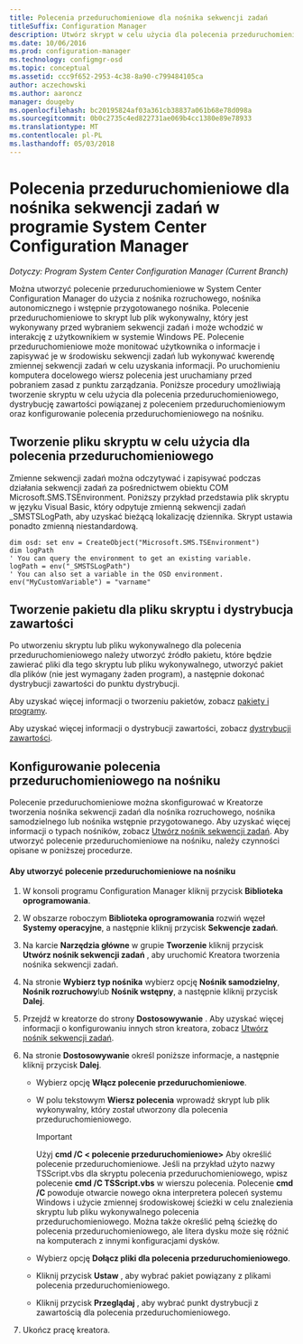 ```yaml
---
title: Polecenia przeduruchomieniowe dla nośnika sekwencji zadań
titleSuffix: Configuration Manager
description: Utwórz skrypt w celu użycia dla polecenia przeduruchomieniowego, dystrybucję zawartości powiązanej z poleceniem przeduruchomieniowym oraz konfigurowanie polecenia przeduruchomieniowego na nośniku.
ms.date: 10/06/2016
ms.prod: configuration-manager
ms.technology: configmgr-osd
ms.topic: conceptual
ms.assetid: ccc9f652-2953-4c38-8a90-c799484105ca
author: aczechowski
ms.author: aaroncz
manager: dougeby
ms.openlocfilehash: bc20195824af03a361cb38837a061b68e78d098a
ms.sourcegitcommit: 0b0c2735c4ed822731ae069b4cc1380e89e78933
ms.translationtype: MT
ms.contentlocale: pl-PL
ms.lasthandoff: 05/03/2018
---
```

# <a name="prestart-commands-for-task-sequence-media-in-system-center-configuration-manager"></a>Polecenia przeduruchomieniowe dla nośnika sekwencji zadań w programie System Center Configuration Manager

*Dotyczy: Program System Center Configuration Manager (Current Branch)*

Można utworzyć polecenie przeduruchomieniowe w System Center Configuration Manager do użycia z nośnika rozruchowego, nośnika autonomicznego i wstępnie przygotowanego nośnika. Polecenie przeduruchomieniowe to skrypt lub plik wykonywalny, który jest wykonywany przed wybraniem sekwencji zadań i może wchodzić w interakcję z użytkownikiem w systemie Windows PE. Polecenie przeduruchomieniowe może monitować użytkownika o informacje i zapisywać je w środowisku sekwencji zadań lub wykonywać kwerendę zmiennej sekwencji zadań w celu uzyskania informacji. Po uruchomieniu komputera docelowego wiersz polecenia jest uruchamiany przed pobraniem zasad z punktu zarządzania. Poniższe procedury umożliwiają tworzenie skryptu w celu użycia dla polecenia przeduruchomieniowego, dystrybucję zawartości powiązanej z poleceniem przeduruchomieniowym oraz konfigurowanie polecenia przeduruchomieniowego na nośniku.  

## <a name="create-a-script-file-to-use-for-the-prestart-command"></a>Tworzenie pliku skryptu w celu użycia dla polecenia przeduruchomieniowego  
 Zmienne sekwencji zadań można odczytywać i zapisywać podczas działania sekwencji zadań za pośrednictwem obiektu COM Microsoft.SMS.TSEnvironment. Poniższy przykład przedstawia plik skryptu w języku Visual Basic, który odpytuje zmienną sekwencji zadań _SMSTSLogPath, aby uzyskać bieżącą lokalizację dziennika. Skrypt ustawia ponadto zmienną niestandardową.  

```  
dim osd: set env = CreateObject("Microsoft.SMS.TSEnvironment")  
dim logPath  
' You can query the environment to get an existing variable.  
logPath = env("_SMSTSLogPath")  
' You can also set a variable in the OSD environment.  
env("MyCustomVariable") = "varname"  
```  

## <a name="create-a-package-for-the-script-file-and-distribute-the-content"></a>Tworzenie pakietu dla pliku skryptu i dystrybucja zawartości  
 Po utworzeniu skryptu lub pliku wykonywalnego dla polecenia przeduruchomieniowego należy utworzyć źródło pakietu, które będzie zawierać pliki dla tego skryptu lub pliku wykonywalnego, utworzyć pakiet dla plików (nie jest wymagany żaden program), a następnie dokonać dystrybucji zawartości do punktu dystrybucji.  

 Aby uzyskać więcej informacji o tworzeniu pakietów, zobacz [pakiety i programy](../../apps/deploy-use/packages-and-programs.md).  

 Aby uzyskać więcej informacji o dystrybucji zawartości, zobacz [dystrybucji zawartości](../../core/servers/deploy/configure/deploy-and-manage-content.md#bkmk_distribute).  

## <a name="configure-the-prestart-command-in-media"></a>Konfigurowanie polecenia przeduruchomieniowego na nośniku  
 Polecenie przeduruchomieniowe można skonfigurować w Kreatorze tworzenia nośnika sekwencji zadań dla nośnika rozruchowego, nośnika samodzielnego lub nośnika wstępnie przygotowanego. Aby uzyskać więcej informacji o typach nośników, zobacz [Utwórz nośnik sekwencji zadań](../deploy-use/create-task-sequence-media.md). Aby utworzyć polecenie przeduruchomieniowe na nośniku, należy czynności opisane w poniższej procedurze.  

#### <a name="to-create-a-prestart-command-in-media"></a>Aby utworzyć polecenie przeduruchomieniowe na nośniku  

1.  W konsoli programu Configuration Manager kliknij przycisk **Biblioteka oprogramowania**.  

2.  W obszarze roboczym **Biblioteka oprogramowania** rozwiń węzeł **Systemy operacyjne**, a następnie kliknij przycisk **Sekwencje zadań**.  

3.  Na karcie **Narzędzia główne** w grupie **Tworzenie** kliknij przycisk **Utwórz nośnik sekwencji zadań** , aby uruchomić Kreatora tworzenia nośnika sekwencji zadań.  

4.  Na stronie **Wybierz typ nośnika** wybierz opcję **Nośnik samodzielny**, **Nośnik rozruchowy**lub **Nośnik wstępny**, a następnie kliknij przycisk **Dalej**.  

5.  Przejdź w kreatorze do strony **Dostosowywanie** . Aby uzyskać więcej informacji o konfigurowaniu innych stron kreatora, zobacz [Utwórz nośnik sekwencji zadań](../deploy-use/create-task-sequence-media.md).  

6.  Na stronie **Dostosowywanie** określ poniższe informacje, a następnie kliknij przycisk **Dalej**.  

    -   Wybierz opcję **Włącz polecenie przeduruchomieniowe**.  

    -   W polu tekstowym **Wiersz polecenia** wprowadź skrypt lub plik wykonywalny, który został utworzony dla polecenia przeduruchomieniowego.  

        > [!IMPORTANT]  
        >  Użyj **cmd /C < polecenie przeduruchomieniowe\>**  Aby określić polecenie przeduruchomieniowe. Jeśli na przykład użyto nazwy TSScript.vbs dla skryptu polecenia przeduruchomieniowego, wpisz polecenie **cmd /C TSScript.vbs** w wierszu polecenia. Polecenie **cmd /C** powoduje otwarcie nowego okna interpretera poleceń systemu Windows i użycie zmiennej środowiskowej ścieżki w celu znalezienia skryptu lub pliku wykonywalnego polecenia przeduruchomieniowego. Można także określić pełną ścieżkę do polecenia przeduruchomieniowego, ale litera dysku może się różnić na komputerach z innymi konfiguracjami dysków.  

    -   Wybierz opcję **Dołącz pliki dla polecenia przeduruchomieniowego**.  

    -   Kliknij przycisk **Ustaw** , aby wybrać pakiet powiązany z plikami polecenia przeduruchomieniowego.  

    -   Kliknij przycisk **Przeglądaj** , aby wybrać punkt dystrybucji z zawartością dla polecenia przeduruchomieniowego.  

7.  Ukończ pracę kreatora.  
